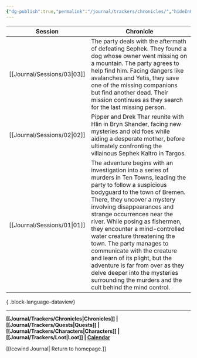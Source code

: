 ```yaml
---
{"dg-publish":true,"permalink":"/journal/trackers/chronicles/","hideInGraph":true}
---
```


| Session                        | Chronicle                                                                                                                                                                                                                                                                                                                                                                                                                                                                                                                                                                        |
| ------------------------------ | -------------------------------------------------------------------------------------------------------------------------------------------------------------------------------------------------------------------------------------------------------------------------------------------------------------------------------------------------------------------------------------------------------------------------------------------------------------------------------------------------------------------------------------------------------------------------------- |
| [[Journal/Sessions/03\|03]] | The party deals with the aftermath of defeating Sephek. They found a dog whose owner went missing on a mountain. The party agrees to help find him. Facing dangers like avalanches and Yetis, they save one of the missing companions but find another dead. Their mission continues as they search for the last missing person.                                                                                                                                                                                                                                                 |
| [[Journal/Sessions/02\|02]] | Pipper and Drek Thar reunite with Hlin in Bryn Shander, facing new mysteries and old foes while aiding a desperate mother, before ultimately confronting the villainous Sephek Kaltro in Targos.                                                                                                                                                                                                                                                                                                                                                                                 |
| [[Journal/Sessions/01\|01]] | The adventure begins with an investigation into a series of murders in Ten Towns, leading the party to follow a suspicious bodyguard to the town of Bremen. There, they uncover a mystery involving disappearances and strange occurrences near the river. While posing as fishermen, they encounter a mind-controlled water creature threatening the town. The party manages to communicate with the creature and learn of its plight, but the adventure is far from over as they delve deeper into the mysteries surrounding the murders and the cult behind the mind control. |

{ .block-language-dataview}

---

**[[Journal/Trackers/Chronicles\|Chronicles]] | [[Journal/Trackers/Quests\|Quests]] |  [[Journal/Trackers/Characters\|Characters]]  | [[Journal/Trackers/Loot\|Loot]] | [Calendar](https://app.fantasy-calendar.com/calendars/b92ff6b73ed0d08bb329405ca22ef86f)**

[[Icewind Journal\| Return to homepage.]]